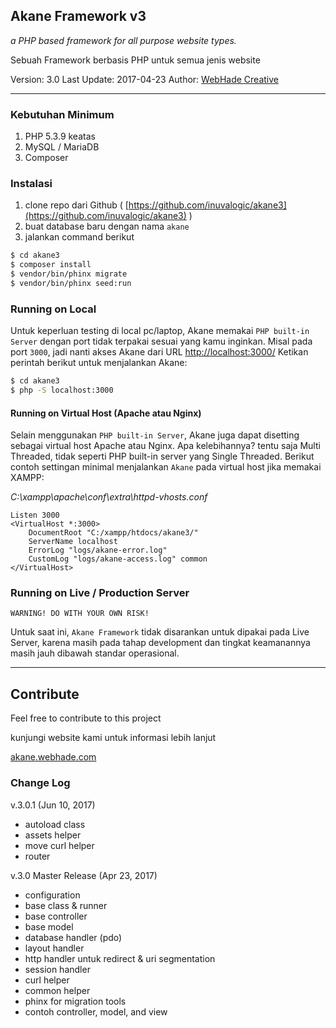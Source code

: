 ## Akane Framework v3

*a PHP based framework for all purpose website types.*

Sebuah Framework berbasis PHP untuk semua jenis website

Version: 3.0
Last Update: 2017-04-23
Author: [WebHade Creative](http://www.webhade.id)
___

### Kebutuhan Minimum

1. PHP 5.3.9 keatas
2. MySQL / MariaDB
3. Composer

### Instalasi

1. clone repo dari Github ( [https://github.com/inuvalogic/akane3](https://github.com/inuvalogic/akane3) )
2. buat database baru dengan nama `akane`
3. jalankan command berikut

```sh
$ cd akane3
$ composer install
$ vendor/bin/phinx migrate
$ vendor/bin/phinx seed:run
```

### Running on Local

Untuk keperluan testing di local pc/laptop, Akane memakai `PHP built-in Server` dengan port tidak terpakai sesuai yang kamu inginkan. Misal pada port `3000`, jadi nanti akses Akane dari URL [http://localhost:3000/](http://localhost:3000/)
Ketikan perintah berikut untuk menjalankan Akane:

```sh
$ cd akane3
$ php -S localhost:3000
```

#### Running on Virtual Host (Apache atau Nginx)

Selain menggunakan `PHP built-in Server`, Akane juga dapat disetting sebagai virtual host Apache atau Nginx. Apa kelebihannya? tentu saja Multi Threaded, tidak seperti PHP built-in server yang Single Threaded. Berikut contoh settingan minimal menjalankan `Akane` pada virtual host jika memakai XAMPP:

*C:\xampp\apache\conf\extra\httpd-vhosts.conf*
```apacheconf
Listen 3000
<VirtualHost *:3000>
    DocumentRoot "C:/xampp/htdocs/akane3/"
    ServerName localhost
    ErrorLog "logs/akane-error.log"
    CustomLog "logs/akane-access.log" common
</VirtualHost>
```

### Running on Live / Production Server

`WARNING! DO WITH YOUR OWN RISK!`

Untuk saat ini, `Akane Framework` tidak disarankan untuk dipakai pada Live Server, karena masih pada tahap development dan tingkat keamanannya masih jauh dibawah standar operasional.
___

## Contribute

Feel free to contribute to this project

kunjungi website kami untuk informasi lebih lanjut

[akane.webhade.com](http://akane.webhade.com)

### Change Log

v.3.0.1 (Jun 10, 2017)
- autoload class
- assets helper
- move curl helper
- router

v.3.0 Master Release (Apr 23, 2017)
- configuration
- base class & runner
- base controller
- base model
- database handler (pdo)
- layout handler
- http handler untuk redirect & uri segmentation
- session handler
- curl helper
- common helper
- phinx for migration tools
- contoh controller, model, and view